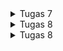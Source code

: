 <details>
<summary> 
Tugas 7
</summary>

<br>

# Tugas 7 PBP 2023
## A. Implementasi _Checklist_
### Pembuatan Proyek Program Flutter
1. Saya membuat direktori proyek baru dengan,
    ```
    flutter create <nama_aplikasi>
    ```

2. Setelah itu saya melakukan pengecekan untuk memastikan program Flutter dapat berjalan dengan,
    ```
    flutter config --enable-web
    flutter run -d chrome
    ```

3. Selanjutnya saya melakukan inisialisasi ke GitHub,
    ```
    git init
    git add .
    git commit -m "initialize"
    git branch -M main
    git remote add origin <tautan_repositori_GitHub>
    git push -u origin main
    ```

### Pembuatan Tiga Tombol Sederhana
1. Saya membuat `class` yang berisikan komponen tombol,
    ```
    class MyItem {
        final String name;
        final IconData icon;

        MyItem(this.name, this.icon);
    }
    ```

2. Setelah itu saya menambahkan informasi mengenai tombol-tombol yang akan dibuat,
    ```
    final List<MyItem> items = [
        MyItem("Lihat Produk", Icons.checklist),
        MyItem("Tambah Produk", Icons.add_shopping_cart),
        MyItem("Logout", Icons.logout),
    ];
    ```

3. Selanjutnya saya menambahkan kode berikut di dalam `children: <Widget>`,
    ```
    GridView.count(
                // Container untuk tombol.
                primary: true,
                padding: const EdgeInsets.all(20),
                crossAxisSpacing: 10,
                mainAxisSpacing: 10,
                crossAxisCount: 3,
                shrinkWrap: true,
                children: items.map((MyItem item) {
                  // Iterasi untuk setiap item
                  return ItemCard(item);
                }).toList(),
              ),
    ```

### Pembuatan `Snackbar`
1. Saya menambahkan kode berikut pada bagian `Widget build` di dalam `return Material()`,
    ```
        child: InkWell(
            // Area responsive terhadap sentuhan
            onTap: () {
                // Memunculkan SnackBar ketika diklik
                ScaffoldMessenger.of(context)
                    ..hideCurrentSnackBar()
                    ..showSnackBar(SnackBar(
                        content: Text("Kamu telah menekan tombol ${item.name}!")));
            },
        ),

    ```

## B. Pertanyaan
#### Perbedaan _Stateless_ dan _Stateful Widget_
_Stateless widget_ merupakan _widget_ statis yang berarti _widget_ tersebut tidak berubah atau dapat dikatakan tidak akan ada perubahan tampilan pada _output_ jika proses pengeluaran _output_ tidak dihentikan dan kode _output_ tidak dimodifikasi. Sementara itu, _stateful widget_ merupakan _widget_ dinamis yang dapat merubah tampilannya sesuai respons dari _events_ yang dipicu baik dari interaksi _user_ maupun adanya variabel atau nilai baru yang didapat.

#### _Widgets_
| No. | Widget | Fungsi |
|:--- |:---:|:---:|
| 1. |`Scaffold`|Mengimplementasi desain dasar material sebagai struktur awal tata letak visual|
| 2. |`AppBar`|Kontainer yang menampilkan konten beserta fiturnya pada bagian atas|
| 3. | `Text`|Menampilkan teks|
| 4. | `Column`|Menampilkan _children_ secara vertikal| 
| 5. | `SingleChildScrollView`|_Widget wrapper_ yang dapat dilakukan _scroll_|
| 6. | `Icon`|Material untuk menampilkan ikon tertentu|
| 7. | `Padding`|_Widget_ untuk mengatur posisi bagian dalam dari _children_-nya|
| 8. | `GridView`|Menampilkan _list_ komponen dalam bentuk _array_ secara horizontal atau vertikal|
| 9. | `Container`|Sebagai kontainer untuk beberapa komponen yang memiliki ciri yang serupa|
| 10.| `Center`|Pengaturan posisi di tengah dengan _child_-nya sendiri|
| 11.| `Theme`|Pengaturan awal untuk tema aplikasi|

## C. Bonus
Saya menambahkan atribut `color` untuk setiap tombol sehingga apabila tombol telah diiterasi, tombol akan memiliki warnanya masing-masing.

1. Penambahan atribut `color`
    ```
    class Feature {
        final String name;
        final IconData icon;
        final MaterialColor color;

        Feature(this.name, this.icon, this.color);
    }
    ```

2. Inisialisasi warna
    ```
    final List<Feature> items = [
        Feature("Lihat Item", Icons.checklist, Colors.blue),
        Feature("Tambah Item", Icons.add_shopping_cart, Colors.green),
        Feature("Logout", Icons.logout, Colors.red),
    ];
    ```

3. Pemanggilan warna
    ```
    class FeatureCard extends StatelessWidget {
        final Feature item;

        const FeatureCard(this.item, {super.key}); // Constructor

        @override
        Widget build(BuildContext context) {
            return Material(
            color: item.color,

            ...

            );
        }
    }
    ```
</details>

<details>
<summary> 
Tugas 8
</summary>

<br>

# Tugas 8 PBP 2023
## A. Implementasi _Checklist_
### Pembuatan Halaman Formulir
1. Saya membuat berkas baru pada direktori `lib` dengan nama `itemlist_form.dart` dan menambahkan kode berikut agar `ItemFormPage` dapat memiliki _state_ yang dinamis,

    ```
    class ItemFormPage extends StatefulWidget {
        const ItemFormPage({super.key});

        @override
        State<ItemFormPage> createState() => _ItemFormPageState();
    }
    ```

2. Setelah itu saya membuat `class` yang meng-_extends state_ `ItemFormPage`, 
    ```
    class _ItemFormPageState extends State<ItemFormPage> {
        final _formKey = GlobalKey<FormState>();
        String _name = "";
        int _amount = 0;
        String _description = "";

        ...
    }
    ```
    - `_formkey` berguna sebagai variabel yang berfungsi sebagai _handler form state_, validasi formulir, dan penyimpanan formulir.
    - `_name`, `_amount`, dan `_description` berfungsi sebagai variabel yang menyimpan input dari masing-masing _field_.

3. Selanjutnya saya membuat _widget_ `Scaffold` sebagai pondasi `ItemFormPage` di bawah inisialisasi variabel `_description`,

    ```
    ...
    @override
    Widget build(BuildContext context) {
        return Scaffold(
            appBar: AppBar(
                title: const Center(
                    child: Text(
                        'Item Form',
                    ),
                ),
                backgroundColor: Colors.indigo,
                foregroundColor: Colors.white,
            ),
            drawer: const LeftDrawer(),
            ...
        );
    }
    ```
    - `AppBar` berguna sebagai komponen bagian atas di suatu halaman atau _screen_.
    - `drawer` berguna untuk menambahkan _drawer_ sebagai navigasi aplikasi yang akan dibuat nantinya.

4. Setelah itu, saya membuat _widget_ `body` berupa `Form` tepat setelah `drawer` dengan kode berikut,

    ```
    body: Form(
        key: _formKey,
        child: SingleChildScrollView(
          child: Column(
            crossAxisAlignment: CrossAxisAlignment.start,
            children: [],
          ),
        ),
    ),
    ```
    - Atribut `key` akan berfungsi sebagai _handler_ dari _form state_, validasi _form_, dan penyimpanan _form_.
    - _Widget_ `SingleChildScrollView` berfungsi untuk membuat _child_ _widget_ di dalamnya agar dapat di-_scroll_.
    - `crossAxisAlignment` berguna untuk mengatur _alignment_ `children` dari `Column`.

5. Selanjutnya saya isi `children` dengan beberapa komponen yang akan ada di _form_,

    ```
    Padding(
        padding: const EdgeInsets.all(8.0),
        child: TextFormField(
            decoration: InputDecoration(
                hintText: "Item Name",
                labelText: "Item Name",
                border: OutlineInputBorder(
                    borderRadius: BorderRadius.circular(5.0),
                ),
            ),
            onChanged: (String? value) {
                setState(() {
                    _name = value!;
                });
            },
            validator: (String? value) {
                if (value == null || value.isEmpty) {
                    return "Name cannot be empty!";
                }
                return null;
            },
        ),
    ),

    // ... Komponen `Padding` lainnya ...

    Align(
        alignment: Alignment.bottomCenter,
        child: Padding(
            padding: const EdgeInsets.all(8.0),
            child: ElevatedButton(
                style: ButtonStyle(
                    backgroundColor: MaterialStateProperty.all(Colors.indigo),
                ),
                onPressed: () {
                    if (_formKey.currentState!.validate()) {
                        // ... Kode untuk memunculkan notifikasi ...
                        _formKey.currentState!.reset();
                    }
                },
                child: const Text(
                    "Save",
                    style: TextStyle(color: Colors.white),
                ),
            ),
        ),
    ),
    ```
    - Kode untuk memunculkan notifikasi dapat dilihat pada bagian [ini](#pembuatan-notifikasi-penambahan-barang)
    - `padding` berguna sebagai pengatur jarak komponen dari sisi dalam.
    - `TextFormField` kolom untuk melakukan _input_ formulir.
    - `onChanged` akan dijalankan setiap ada perubahan isi `TextFormField`.
    - `validator` berguna sebagai validasi isi `TextFormField` dan mengembalikan `String` jika terdapat _error_.
    - `?` menandakan variabel boleh berisi `String` atau `null`.
    - `!` menandakan variabel tersebut dijamin tidak akan berisi `null`.


### Pembuatan Akses ke Halaman Formulir
1. Pada berkas `menu.dart`, khususnya di bagian fungsi `onTap`, saya menambahkan kode berikut,

    ```
    ...

    if (item.name == "Add Item") {
        Navigator.push(
            context,
            MaterialPageRoute(
                builder: (context) => ItemFormPage(),
            ));
    }

    ...
    ```
    > _Widget_ `Navigator` berguna untuk melakukan perpindahan halaman pada aplikasi. 

### Pembuatan Notifikasi Penambahan Barang
1. Berikut kode untuk membuat notifikasi bahwa barang berhasil disimpan,

    ```
    showDialog(
        context: context,
        builder: (context) {
            return AlertDialog(
                title: const Text('Item saved'),
                content: SingleChildScrollView(
                    child: Column(
                        crossAxisAlignment: CrossAxisAlignment.start,
                        children: [
                            Text('Name: $_name'),
                            Text('Amount: $_amount'),
                            Text('Description: $_description'),
                        ],
                    ),
                ),
                actions: [
                    TextButton(
                        child: const Text('OK'),
                        onPressed: () {
                            Navigator.pop(context);
                            Item currItem =
                                Item(_name, _amount, _description);
                            itemList.add(currItem);
                        },
                    ),
                ],
            );
        },
    );
    ```
    > `showDialog` memunculkan notifikasi seperti _pop up message_ jika penambahan menggunakan formulir berhasil.

### Pembuatan _Drawer_ Aplikasi
1. Pertama, saya membuat `DrawerHeader` sebagai komponen atas _drawer_,

    ```
    class LeftDrawer extends StatelessWidget {
    const LeftDrawer({super.key});

        @override
        Widget build(BuildContext context) {
            return Drawer(
                child: ListView(
                    children: [
                        const DrawerHeader(
                            decoration: BoxDecoration(
                            color: Colors.indigo,
                            ),
                            child: Column(
                                children: [
                                    Text(
                                        'My Inventory',
                                        textAlign: TextAlign.center,
                                        style: TextStyle(
                                            fontSize: 30,
                                            fontWeight: FontWeight.bold,
                                            color: Colors.white,
                                        ),
                                    ),
                                    Padding(padding: EdgeInsets.all(10)),
                                    Text(
                                        "Note all of your items here!",
                                        textAlign: TextAlign.center,
                                        style: TextStyle(
                                            fontSize: 15,
                                            fontWeight: FontWeight.normal,
                                            color: Colors.white,
                                        ),
                                    ),
                                ],
                            ),
                        ),
                        // bagian routing ke halaman lain
                    ],
                ),
            );
        }
    }
    ```

2. Kedua, saya membuat 'bagian routing ke halaman lain' dengan beberapa komponen `ListTile` sebagai kumpulan akses halaman pada aplikasi,

    ```
    ...

    ListTile(
        leading: const Icon(Icons.home_outlined),
        title: const Text('Home'),
        // Bagian redirection ke MyHomePage
        onTap: () {
            Navigator.pushReplacement(
                context,
                MaterialPageRoute(
                    builder: (context) => MyHomePage(),
                ));
        },
    ),

    // ... Komponen `ListTile` lainnya ...
    ```


## B. Pertanyaan
#### Perbedaan `Navigator.push()` dan `Navigator.pushReplacement()`
Perbedaan kedua _method_ tersebut terletak pada apa yang dilakukan kepada _route_ yang berada pada atas _stack_. `Navigator.push()` akan menambahkan _route_ baru diatas _route_ yang sudah ada pada atas _stack_. Sementara itu, `Navigator.pushReplacement()` menggantikan _route_ yang sudah ada pada atas _stack_ dengan _route_ baru tersebut.

<br>

Metode `Navigator.push()` digunakan jika kita ingin membiarkan pengguna kembali ke layar sebelumnya dengan menekan tombol _back_ di perangkat. Misalnya, ketika kita ingin menunjukkan halaman _detail_ dan memberi pengguna kemampuan untuk kembali ke halaman utama. Sementara itu, metode `Navigator.pushReplacement()` digunakan jika kita ingin menggantikan layar saat ini dengan layar baru dan tidak ingin pengguna dapat kembali ke layar sebelumnya. Misalnya, setelah pengguna melakukan _login_.

#### Macam-Macam _Layout Widget_ pada Flutter
| Nama _Widget_| Konteks Penggunaan|
|:---|:---|
|`Container`| Mengatur konten dalam kotak, menetapkan dekorasi, _margin_, _padding_, dan _constraints_. `Container` digunakan sebagai wadah umum untuk _widget_ lainnya.|
|`Row` dan `Column`| Mengatur _widget_ secara horizontal (`Row`) atau vertikal (`Column`). _Widget_ ini berguna untuk menyusun _widget_ secara berurutan.|
|`ListView`| Menampilkan daftar _widget_ dalam bentuk _list_. _Widget_ ini Mendukung daftar yang panjang atau tak terbatas.|
|`Expanded`| Memperluas (`Expanded`) atau menyesuaikan (`Flexible`) ruang yang tersedia dalam _widget parent_, digunakan dalam `Row` atau `Column`.|
|`Stack` dan `Positioned`| Menumpuk _widget_ di atas satu sama lain sehingga dapat memberikan kontrol penempatan _widget_.  |
|`SizedBox`| Menetapkan dimensi tetap pada _widget_, memberikan jarak atau spasi di antara _widget_.|
|`Card`| Menampilkan konten dalam kartu, cocok untuk menampilkan informasi yang spesifik dan rinci.|
|`GridView`| Menyusun _widget_ dalam bentuk _grid_, mendukung penempatan _widget_ dalam baris dan kolom.|
|`Wrap`| Menyusun _widget_ dalam baris atau kolom, membalikkan baris jika perlu. _Widget_ ini Berguna untuk mengelola ukuran _widget_ yang bervariasi.|

#### Elemen Input pada Formulir
Elemen input yang saya gunakan dalam tugas kali ini adalah `name` sebagai nama barang dengan tipe `String`, `amount` sebagai jumlah barang yang ada dengan tipe `Integer`, dan `description` sebagai deskripsi rinci dari barang dengan tipe `String`. Saya memilih ketiga elemen tersebut karena elemen-elemen tersebut merupakan `field` dasar yang dapat mencakup informasi-informasi pokok dari setiap barang sehingga cukup mudah dan fleksibel dalam pengembangannya. 

#### Penerapan _Clean Architecture_ pada Aplikasi Flutter
_Clean Architecture_ merupakan salah satu pendekatan dalam pengembangan aplikasi dengan melakukan pemisahan komponen dengan kriteria atau tugas-tugas tertentu untuk membuat struktur yang teratur dan mudah baik dalam pengelolaan maupun pengujian. Dalam tugas Flutter kali ini, saya menerapkan _clean architecture_ yang sederhana agar struktur aplikasi dapat terorganisir dengan baik.

<br>

|_File_|Penggunaan|Lokasi|
|:---:|:---:|:---:|
|`left_drawer.dart`, `feature_card.dart`|Berisi _widgets_ untuk mengakses halaman lain dalam aplikasi|`package:bmo_inventory/widgets/`|
|`item_page.dart`, `itemlist_form.dart`, `menu.dart`|_Pages_ dalam aplikasi yang dapat diakses oleh pengguna|`package:bmo_inventory/screens/`|
|`main.dart`|Berisi fungsi untuk menjalankan program keseluruhan|`package:bmo_inventory/`|

## C. Bonus
- [x] Membuat `class` model `Item` untuk meyimpan data _input form_.
- [x] Membuat halaman baru, yaitu `item_page.dart` yang akan menampilkan seluruh daftar barang yang sudah berhasil ditambahkan.
- [x] Membuat tombol baru pada _drawer_ dan _homepage_ yang akan mengarahkan pengguna untuk mengakses halaman Item List.

</details>

<details>
<summary> 
Tugas 8
</summary>

<br>

# Tugas 9 PBP 2023
## A. Implementasi _Checklist_
### _Deployment_ Proyek Tugas Django
(insert gambar)

### Pembuatan Halaman _Login_
- [x] Saya membuat file baru pada folder `screens` dengan nama `login.dart`.
- [x] Saya mengintegrasikan sistem autentikasi terlebih dahulu dengan Django agar halaman _login_ dapat bekerja. _Checklist_ pengintegrasian dapat dilihat di sini.
- [x] Pada bagian `MaterialApp(...)` pada `main.dart`, saya mengubah `home: MyHomePpage()` menjadi `home: LoginPage()` agar ketika pengguna menggunakan aplikasi, pengguna harus mengautentikasi dirinya terlebih dahulu.

### Pengintegrasian Sistem Autentikasi Django
- [x] Saya membuat `django-app` yang bernama `authentication`. _File_ ini digunakan untuk mengatur keperluan autentikasi Flutter-Django.
- [x] Saya menambahkan juga _app_ yang baru saja dibuat ke `INSTALLED_APPS` pada _main project_ `settings.py`.
- [x] Saya mengunduh `django-cors-headers`, menambahkannya pada `INSTALLED_APPS` _main project_ `settings.py`, dan menambahkan `corsheaders.middleware.CorsMiddleware` di `settings.py` yang sama pada bagian `MIDDLEWARE`.
- [x] Saya juga menambahkan beberapa variabel yang dibutuhkan di `settings.py` yang sama.
- [x] Saya membuat metode _view_ pada `authentication/views.py` dan tidak lupa untuk menambahkannya _routing_-nya pada `authentication/urls.py` dan `marpellus_cenep/urls.py`.
- [x] Pada aplikasi Flutter, saya mengunduh beberapa modul yang dibutuhkan untuk pengintegrasian, seperti `provider` dan `pbp_django_auth`.
- [x] Saya memodifikasi _root widget_ untuk menyediakan `CookieRequest` _library_ ke seluruh _child widgets_ menggunakan `Provider`.
- [x] Saya membuat halaman _login_ sebagai autentikasi pengguna aplikasi, rinciannya dapat dilihat di sini.

### Pembuatan Model Kustom
- [x] Untuk membuat model kustom, saya menggunakan struktur data JSON yang sudah pernah dibuat pada aplikasi _web_.
- [x] Contoh dari JSON _data_ yang ada akan disalin pada situs Quicktype.
- [x] Kode yang di-_generate_ oleh Quicktype akan disalin lalu dipindahkan ke `lib/models/card.dart`.

### Pembuatan Halaman yang Berisi Daftar Seluruh _Item_
- [x] Agar dapat melakukan pengambilan data melalui internet, saya mengunduh modul `http` dan menambahkan kode _permission_ pada _file_ `android/app/src/main/AndroidManifest.xml`.
- [x] Saya menambahkan _file_ `list_card.dart` pada `lib/screens` sebagai halaman untuk melihat seluruh daftar produk yang telah ditambahkan.
- [x] Pada _file_ `list_card.dart`, saya menambahkan kode untuk melakukan pengambilan data JSON dan mengubahnya menjadi _object Product_ serta mengembalikannya dalam bentuk _list_ sehingga nantinya dapat diiterasikan.

### Pembuatan Halaman Rincian untuk Seluruh Daftar Produk
- [x] Dalam pembuatannya, saya menambahkan _widget_ `ElevatedButton()` yang dilengkapi dengan fungsi `onPressed: ()` dan `showDialog()` untuk menampilkan atribut-atribut dari produk.
[x] Saya juga menambahkan tombol untuk kembali lagi ke daftar lengkap produk

## B. Pertanyaan
#### Pengambilan Data JSON Tanpa Pembuatan Model
Hal ini tentu sangat mungkin dilakukan dan cukup fleksibel karena kita tidak perlu membuat model terlebih dahulu, namun cukup rentan akan beberapa hal, seperti kesalahan tipe data, kode menjadi kurang terbaca atau sulit dimengerti, dan performanya pun ikut menurun karena menggunakan deserialisasi dinamis yang cukup memakan lebih banyak sumber daya jika dibandingkan denagan adanya model yang sudah didefinisikan terlebih dahulu.

#### Fungsi dari `CookieRequest`
`CookieRequest` merupakan kelas yang digunakan untuk mengelola permintaan yang melibatkan manipulasi atau pengelolaan _cookie_ di level aplikasi. Biasanya `CookieRequest` perlu untuk dibagikan ke semua komponen aplikasi agar menjaga konsisten pengelolaan _cookie_, efisiensi memori, dan keperluan untuk _maintenance_ kode. 

#### Mekanisme Pengambilan Data dari JSON
- Menggunakan _package_ seperti http untuk membuat permintaan HTTP ke server atau API yang menyediakan data JSON.
- Melakukan permintaan `GET` atau `POST` untuk mendapatkan data JSON.
- Mengurai data JSON ke dalam struktur data yang sesuai dengan menggunakan fungsi `json.decode()`.
- Menggunakan model Dart untuk menyimpan data yang diurai dari JSON.
- Menggunakan _widget_ seperti `ListView` atau `GridView` untuk menampilkan data yang telah diurai ke dalam tampilan yang sesuai.
- Menggunakan _widget_ `FutureBuilder` untuk menampilkan data yang diperoleh dari permintaan HTTP secara asinkron.

#### Mekanisme Autentikasi dari _Input_ Data Akun pada Flutter ke Django
- Mengimplementasikan _form_ di Flutter untuk mengambil informasi _login_ seperti _username_ dan _password_ dari pengguna.
- Menggunakan _package_ http untuk membuat permintaan HTTP dari Flutter ke Django.
- Mengirimkan data _login_ yang sudah dimasukkan oleh pengguna ke _endpoint_ autentikasi yang telah di Django.
- Validasi data yang diterima dari permintaan dan mencocokkan dengan data yang ada di sistem autentikasi.
- Jika autentikasi berhasil, akan ada token akses atau sesi yang dikirim kembali ke Flutter sebagai konfirmasi keberhasilan autentikasi
- Jika autentikasi berhasil, tampilkan menu atau halaman yang sesuai kepada pengguna.

#### Macam-Macam _Widget_ yang Digunakan pada Tugas 9

| Nama _Widget_         | Fungsi                                                                                                 |
|---------------------|--------------------------------------------------------------------------------------------------------|
| `Scaffold`          | Memberikan kerangka dasar untuk tata letak halaman termasuk `appBar`, `drawer`, dan `body`.|
| `AppBar`            | Menampilkan judul halaman dan berbagai aksi yang terkait dengan halaman.|
| `Drawer`            | Menyediakan navigasi samping yang dapat diakses oleh pengguna untuk navigasi ke bagian lain aplikasi.|
| `FutureBuilder`     | Mengelola `state` _Future_ dan membangun UI berdasarkan hasil dari `future`.|
| `ListView.builder`  | Menampilkan daftar _item_ yang bisa digulirkan secara dinamis dengan memanfaatkan `builder` untuk efisiensi. |
| `Container`         | _Widget_ pembungkus yang memungkinkan _styling_ seperti `border`, `padding`, dan lainnya.|
| `Text`              | Menampilkan teks dengan gaya tertentu.|
| `Align`             | Menyusun `widget-child` dalam kontainer secara tepat sesuai posisi yang diinginkan.|
| `Padding`           | Menambahkan `padding` di sekeliling `widget-child`.|
| `ElevatedButton`    | Tombol dengan gaya yang lebih menonjol, biasanya digunakan untuk aksi atau interaksi pengguna.|
| `AlertDialog`       | Menampilkan dialog dengan pesan dan aksi tertentu.|
| `TextButton`        | Tombol yang menampilkan teks tanpa latar belakang, biasanya digunakan untuk aksi sederhana.|
| `Column`            | Mengatur anak-anaknya dalam kolom secara vertikal.|
| `SingleChildScrollView` | Memungkinkan konten di dalamnya digulir tanpa membatasi tinggi kontennya.|
| `SnackBar`               | Menampilkan pesan notifikasi yang muncul sementara di bagian bawah layar setelah _login_ berhasil.|
| `showDialog`             | Menampilkan dialog untuk pesan kesalahan saat _login_ gagal.|
| `AlertDialog`            | Menampilkan dialog dengan pesan error jika _login_ gagal.|
| `TextButton`             | Tombol dalam dialog untuk menutup dialog error saat _login_ gagal.|
| `TextEditingController`   | Mengendalikan _input field_ untuk _username_ dan _password_.|
| `Provider`               | Memungkinkan akses ke `CookieRequest` yang digunakan untuk melakukan permintaan HTTP ke server untuk _login_.|

</details>